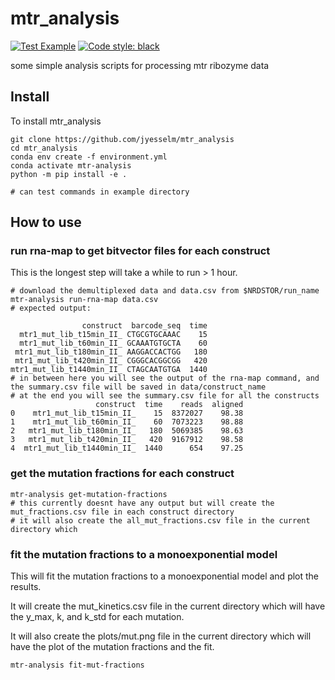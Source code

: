 # mtr_analysis

[![Test Example](https://github.com/jyesselm/mtr_analysis/actions/workflows/test-example.yml/badge.svg)](https://github.com/jyesselm/mtr_analysis/actions/workflows/test-example.yml)
[![Code style: black](https://img.shields.io/badge/code%20style-black-000000.svg)](https://github.com/psf/black)

some simple analysis scripts for processing mtr ribozyme data

## Install

To install mtr_analysis 

```shell
git clone https://github.com/jyesselm/mtr_analysis
cd mtr_analysis
conda env create -f environment.yml
conda activate mtr-analysis
python -m pip install -e .

# can test commands in example directory

```
## How to use 

### run rna-map to get bitvector files for each construct
This is the longest step will take a while to run > 1 hour.
```shell 
# download the demultiplexed data and data.csv from $NRDSTOR/run_name 
mtr-analysis run-rna-map data.csv
# expected output:

                construct  barcode_seq  time
  mtr1_mut_lib_t15min_II_ CTGCGTGCAAAC    15
  mtr1_mut_lib_t60min_II_ GCAAATGTGCTA    60
 mtr1_mut_lib_t180min_II_ AAGGACCACTGG   180
 mtr1_mut_lib_t420min_II_ CGGGCACGGCGG   420
mtr1_mut_lib_t1440min_II_ CTAGCAATGTGA  1440
# in between here you will see the output of the rna-map command, and the summary.csv file will be saved in data/construct_name
# at the end you will see the summary.csv file for all the constructs
                   construct  time    reads  aligned
0    mtr1_mut_lib_t15min_II_    15  8372027    98.38
1    mtr1_mut_lib_t60min_II_    60  7073223    98.88
2   mtr1_mut_lib_t180min_II_   180  5069385    98.63
3   mtr1_mut_lib_t420min_II_   420  9167912    98.58
4  mtr1_mut_lib_t1440min_II_  1440      654    97.25

```
### get the mutation fractions for each construct
```shell
mtr-analysis get-mutation-fractions
# this currently doesnt have any output but will create the mut_fractions.csv file in each construct directory 
# it will also create the all_mut_fractions.csv file in the current directory which 

```

### fit the mutation fractions to a monoexponential model
This will fit the mutation fractions to a monoexponential model and plot the results.

It will create the mut_kinetics.csv file in the current directory which will have the y_max, k, and k_std for each mutation.

It will also create the plots/mut.png file in the current directory which will have the plot of the mutation fractions and the fit.
```shell
mtr-analysis fit-mut-fractions
```


